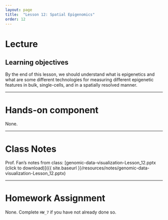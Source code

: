 ```yaml
---
layout: page
title:  "Lesson 12: Spatial Epigenomics"
order: 12
---
```


# Lecture

## Learning objectives

By the end of this lesson, we should understand what is epigenetics and what are some different technologies for measuring different epigenetic features in bulk, single-cells, and in a spatially resolved manner.

---

# Hands-on component

None. 

---

# Class Notes

Prof. Fan’s notes from class: [genomic-data-visualization-Lesson_12.pptx (click to download)]({{ site.baseurl }}/resources/notes/genomic-data-visualization-Lesson_12.pptx)

---

# Homework Assignment

None. Complete `HW_7` if you have not already done so. 


